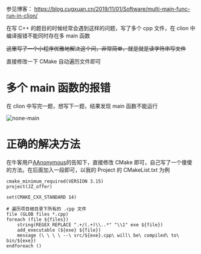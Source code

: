 参见博客：
https://blog.cugxuan.cn/2019/11/01/Software/multi-main-func-run-in-clion/


在写 C++ 的题目的时候经常会遇到这样的问题，写了多个 cpp 文件，在 clion 中编译报错不能同时存在多 main 函数

~~这里写了一个小程序优雅地解决这个问，非常简单，就是就是读字符串写文件~~

直接修改一下 CMake 自动遍历文件即可

# 多个 main 函数的报错

在 clion 中写完一题，想写下一题，结果发现 main 函数不能运行

![none-main](http://image.cugxuan.cn/Software/clion/none-main.png)

# 正确的解决方法

在牛客用户[AAnonymous](https://www.nowcoder.com/profile/214695)的告知下，直接修改 CMake 即可，自己写了一个傻傻的方法。在后面加入一段即可，以我的 Project 的 CMakeList.txt 为例

```
cmake_minimum_required(VERSION 3.15)
project(JZ_offer)

set(CMAKE_CXX_STANDARD 14)

# 遍历项目根目录下所有的 .cpp 文件
file (GLOB files *.cpp)
foreach (file ${files})
    string(REGEX REPLACE ".+/(.+)\\..*" "\\1" exe ${file})
    add_executable (${exe} ${file})
    message (\ \ \ \ --\ src/${exe}.cpp\ will\ be\ compiled\ to\ bin/${exe})
endforeach ()
```
